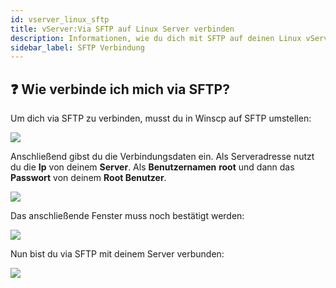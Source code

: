 ```yaml
---
id: vserver_linux_sftp
title: vServer:Via SFTP auf Linux Server verbinden
description: Informationen, wie du dich mit SFTP auf deinen Linux vServer von ZAP-Hosting verbinden kannst - ZAP-Hosting.com Dokumentationen
sidebar_label: SFTP Verbindung
---
```


## ❓ Wie verbinde ich mich via SFTP?

Um dich via SFTP zu verbinden, musst du in Winscp auf SFTP umstellen: 

![](https://screensaver01.zap-hosting.com/index.php/s/EjgW5bEakjBpXfg/preview)

Anschließend gibst du die Verbindungsdaten ein. Als Serveradresse nutzt du die **Ip** von deinem **Server**. Als **Benutzernamen** **root** und dann das **Passwort** von deinem **Root Benutzer**.

![](https://screensaver01.zap-hosting.com/index.php/s/yj5cD6nX4cXQKWM/preview)

Das anschließende Fenster muss noch bestätigt werden:

![](https://screensaver01.zap-hosting.com/index.php/s/YCXBderSp3bktBR/preview)


Nun bist du via SFTP mit deinem Server verbunden: 

![](https://screensaver01.zap-hosting.com/index.php/s/3RTb2DrcgyTZW6P/preview)


